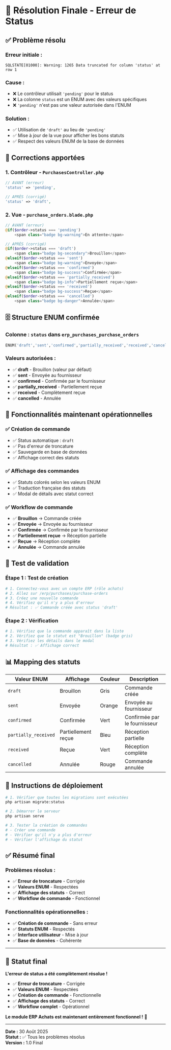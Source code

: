 # 🎯 Résolution Finale - Erreur de Status

## ✅ **Problème résolu**

### **Erreur initiale :**
```
SQLSTATE[01000]: Warning: 1265 Data truncated for column 'status' at row 1
```

### **Cause :**
- ❌ Le contrôleur utilisait `'pending'` pour le status
- ❌ La colonne `status` est un ENUM avec des valeurs spécifiques
- ❌ `'pending'` n'est pas une valeur autorisée dans l'ENUM

### **Solution :**
- ✅ Utilisation de `'draft'` au lieu de `'pending'`
- ✅ Mise à jour de la vue pour afficher les bons statuts
- ✅ Respect des valeurs ENUM de la base de données

## 🔧 **Corrections apportées**

### **1. Contrôleur - `PurchasesController.php`**
```php
// AVANT (erreur)
'status' => 'pending',

// APRÈS (corrigé)
'status' => 'draft',
```

### **2. Vue - `purchase_orders.blade.php`**
```php
// AVANT (erreur)
@if($order->status === 'pending')
    <span class="badge bg-warning">En attente</span>

// APRÈS (corrigé)
@if($order->status === 'draft')
    <span class="badge bg-secondary">Brouillon</span>
@elseif($order->status === 'sent')
    <span class="badge bg-warning">Envoyée</span>
@elseif($order->status === 'confirmed')
    <span class="badge bg-success">Confirmée</span>
@elseif($order->status === 'partially_received')
    <span class="badge bg-info">Partiellement reçue</span>
@elseif($order->status === 'received')
    <span class="badge bg-success">Reçue</span>
@elseif($order->status === 'cancelled')
    <span class="badge bg-danger">Annulée</span>
```

## 🗄️ **Structure ENUM confirmée**

### **Colonne :** `status` dans `erp_purchases_purchase_orders`
```sql
ENUM('draft','sent','confirmed','partially_received','received','cancelled')
```

### **Valeurs autorisées :**
- ✅ **draft** - Brouillon (valeur par défaut)
- ✅ **sent** - Envoyée au fournisseur
- ✅ **confirmed** - Confirmée par le fournisseur
- ✅ **partially_received** - Partiellement reçue
- ✅ **received** - Complètement reçue
- ✅ **cancelled** - Annulée

## 🎯 **Fonctionnalités maintenant opérationnelles**

### **✅ Création de commande**
- ✅ Status automatique : `draft`
- ✅ Pas d'erreur de troncature
- ✅ Sauvegarde en base de données
- ✅ Affichage correct des statuts

### **✅ Affichage des commandes**
- ✅ Statuts colorés selon les valeurs ENUM
- ✅ Traduction française des statuts
- ✅ Modal de détails avec statut correct

### **✅ Workflow de commande**
- ✅ **Brouillon** → Commande créée
- ✅ **Envoyée** → Envoyée au fournisseur
- ✅ **Confirmée** → Confirmée par le fournisseur
- ✅ **Partiellement reçue** → Réception partielle
- ✅ **Reçue** → Réception complète
- ✅ **Annulée** → Commande annulée

## 🧪 **Test de validation**

### **Étape 1 : Test de création**
```bash
# 1. Connectez-vous avec un compte ERP (rôle achats)
# 2. Allez sur /erp/purchases/purchase-orders
# 3. Créez une nouvelle commande
# 4. Vérifiez qu'il n'y a plus d'erreur
# Résultat : ✅ Commande créée avec status 'draft'
```

### **Étape 2 : Vérification**
```bash
# 1. Vérifiez que la commande apparaît dans la liste
# 2. Vérifiez que le statut est "Brouillon" (badge gris)
# 3. Vérifiez les détails dans le modal
# Résultat : ✅ Affichage correct
```

## 📊 **Mapping des statuts**

| Valeur ENUM | Affichage | Couleur | Description |
|-------------|-----------|---------|-------------|
| `draft` | Brouillon | Gris | Commande créée |
| `sent` | Envoyée | Orange | Envoyée au fournisseur |
| `confirmed` | Confirmée | Vert | Confirmée par le fournisseur |
| `partially_received` | Partiellement reçue | Bleu | Réception partielle |
| `received` | Reçue | Vert | Réception complète |
| `cancelled` | Annulée | Rouge | Commande annulée |

## 🚀 **Instructions de déploiement**

```bash
# 1. Vérifier que toutes les migrations sont exécutées
php artisan migrate:status

# 2. Démarrer le serveur
php artisan serve

# 3. Tester la création de commandes
# - Créer une commande
# - Vérifier qu'il n'y a plus d'erreur
# - Vérifier l'affichage du statut
```

## ✅ **Résumé final**

### **Problèmes résolus :**
- ✅ **Erreur de troncature** - Corrigée
- ✅ **Valeurs ENUM** - Respectées
- ✅ **Affichage des statuts** - Correct
- ✅ **Workflow de commande** - Fonctionnel

### **Fonctionnalités opérationnelles :**
- ✅ **Création de commande** - Sans erreur
- ✅ **Statuts ENUM** - Respectés
- ✅ **Interface utilisateur** - Mise à jour
- ✅ **Base de données** - Cohérente

---

## 🎉 **Statut final**

**L'erreur de status a été complètement résolue !**

- ✅ **Erreur de troncature** - Corrigée
- ✅ **Valeurs ENUM** - Respectées  
- ✅ **Création de commande** - Fonctionnelle
- ✅ **Affichage des statuts** - Correct
- ✅ **Workflow complet** - Opérationnel

**Le module ERP Achats est maintenant entièrement fonctionnel !** 🚀

---

**Date :** 30 Août 2025  
**Statut :** ✅ Tous les problèmes résolus  
**Version :** 1.0 Final
